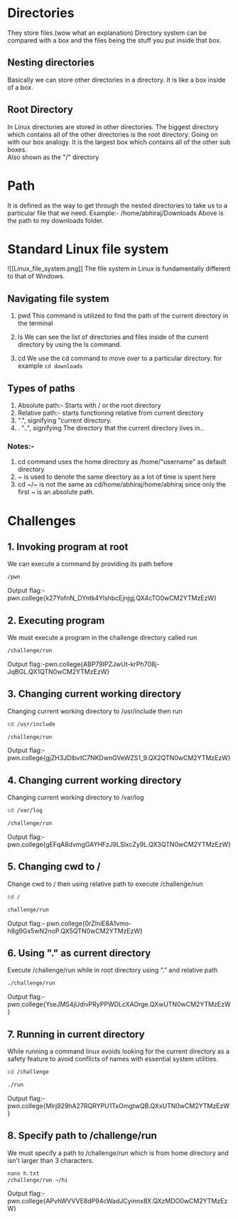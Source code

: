 # Directories

They store files.(wow what an explanation)
Directory system can be compared with a box and the files being the stuff you put inside that box. 

## Nesting directories

Basically we can store other directories in a directory. 
It is like a box inside of a box. 


## Root Directory 

In Linux directories are stored in other directories. The biggest directory which contains all of the other directories is the root directory. 
Going on with our box analogy. It is the largest box which contains all of the other sub boxes.  
Also shown as the "/" directory 

# Path

It is defined as the way to get through the nested directories to take us to a particular file that we need. 
Example:- /home/abhiraj/Downloads
Above is the path to my downloads folder. 


# Standard Linux file system


![[Linux_file_system.png]]
The file system in Linux is fundamentally different to that of Windows. 


## Navigating file system

1. pwd 
    This command is utilized to find the path of the current directory in the terminal 

2. ls 
    We can see the list of directories and files inside of the current directory by using the ls command.

3. cd 
    We use the cd command to move over to a particular directory. 
	for example ```cd downloads```

## Types of paths 

1. Absolute path:- Starts with / or the root directory 
2. Relative path:- starts functioning relative from current directory 
3. ".", signifying "current directory.
4. . "..", signifying The directory that the current directory lives in..

### Notes:-

1. cd command uses the home directory as /home/"username" as default directory 
2. ~ is used to denote the same directory as a lot of time is spent here
3. cd ~/~ is not the same as cd/home/abhiraj/home/abhiraj since only the first ~ is an absolute path. 

# Challenges

## 1. Invoking program at root

We can execute a command by providing its path before
```bash
/pwn
```
Output flag:-pwn.college{k27YofnN_DYntk4YlshbcEjnjgj.QX4cTO0wCM2YTMzEzW}


## 2. Executing program

We must execute a program in the challenge directory called run

```bash
/challenge/run
```

Output flag:-pwn.college{ABP79IPZJwUt-krPh708j-JqBGL.QX1QTN0wCM2YTMzEzW}


## 3. Changing current working directory 

Changing current working directory to /usr/include then run

```bash
cd /usr/include

/challenge/run
```

Output flag:-pwn.college{gjZH3JDlbvtC7NKDwnGVeWZS1_9.QX2QTN0wCM2YTMzEzW}

## 4. Changing current working directory

Changing current working directory to /var/log

```bash
cd /var/log

/challenge/run
```
Output flag:-
pwn.college{gEFqA8dvmgGAYHFzJ9LSlxcZy9L.QX3QTN0wCM2YTMzEzW}


## 5. Changing cwd to /

Change cwd to / then using relative path to execute /challenge/run

```bash
cd /

challenge/run
```

Output flag:- 
pwn.college{0rZIniE8A1vmo-h8g9Gx5wN2noP.QX5QTN0wCM2YTMzEzW}


## 6. Using "." as current directory 

Execute /challenge/run while in root directory using "." and relative path

```bash
./challenge/run
```
Output flag:- pwn.college{YseJMS4jUdivPRyPPWDLcXAOrge.QXwUTN0wCM2YTMzEzW}

## 7. Running in current directory

While running a command linux avoids looking for the current directory as a safety feature to avoid conflicts of names with essential system utilities. 

```bash
cd /challenge

./run
```

Output flag:- pwn.college{MIrj929hA27RQRYPU1TxOmgtwQB.QXxUTN0wCM2YTMzEzW}

## 8. Specify path to /challenge/run

We must specify a path to /challenge/run which is from home directory and isn't larger than 3 characters. 

```bash
nano h.txt
/challenge/run ~/hi
```

Output flag:-pwn.college{APvhWVVVE8dP94cWadJCyinnx8X.QXzMDO0wCM2YTMzEzW}
